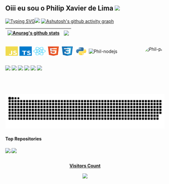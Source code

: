 ## Oiii eu sou o Philip Xavier de Lima <img src="https://raw.githubusercontent.com/MartinHeinz/MartinHeinz/master/wave.gif" width="40">


[![Typing SVG](https://readme-typing-svg.herokuapp.com/?color=35b154&size=35&center=true&vCenter=true&width=1000&lines=HELLO,+My+name+is+Philip+Xavier+de+Lima;I'm+27+years+old;I'm+from+Brazil;I+Graduated+systems+Development;Be+Welcome!+:%29)<img src="https://raw.githubusercontent.com/MartinHeinz/MartinHeinz/master/wave.gif" width="40">](https://git.io/typing-svg) 
[![Ashutosh's github activity graph](https://github-readme-activity-graph.vercel.app/graph?username=philipxlima&bg_color=0d1117&color=35b154&line=35b154&point=ff9494&area=true&hide_border=true)](https://github.com/ashutosh00710/github-readme-activity-graph)

 
|<a href="https://github.com/anuraghazra/github-readme-stats"><img align="center" src="https://github-readme-stats.vercel.app/api?username=philipxlima&show_icons=true&include_all_commits=true&theme=chartreuse-dark&hide_border=true" alt="Anurag's github stats" /></a> | <a href="https://github.com/anuraghazra/github-readme-stats"><img align="center" src="https://github-readme-stats.vercel.app/api/top-langs/?username=philipxlima&layout=compact&theme=chartreuse-dark&hide_border=true" /></a> |
| ------------- | ------------- |




<div style="display: inline_block"><br>
  <img align="center" alt="Phil-Js" height="30" width="40" src="https://raw.githubusercontent.com/devicons/devicon/master/icons/javascript/javascript-plain.svg">
  <img align="center" alt="Phil-Ts" height="30" width="40" src="https://raw.githubusercontent.com/devicons/devicon/master/icons/typescript/typescript-plain.svg">
  <img align="center" alt="Phil-React" height="30" width="40" src="https://raw.githubusercontent.com/devicons/devicon/master/icons/react/react-original.svg">
  <img align="center" alt="Phil-HTML" height="30" width="40" src="https://raw.githubusercontent.com/devicons/devicon/master/icons/html5/html5-original.svg">
  <img align="center" alt="Phil-CSS" height="30" width="40" src="https://raw.githubusercontent.com/devicons/devicon/master/icons/css3/css3-original.svg">
  <img align="center" alt="Phil-Python" height="30" width="40" src="https://raw.githubusercontent.com/devicons/devicon/master/icons/python/python-original.svg">
  <img align="center" alt="Phil-nodejs" height="30" width="40" src="https://cdn.jsdelivr.net/gh/devicons/devicon/icons/nodejs/nodejs-original.svg">
  <img align="right" alt="Phil-pic" height="150" style="border-radius:50px;" src="https://media.discordapp.net/attachments/999613332837388358/1076975707827208323/Kirito_Kirigaara_long_haired_man_on_the_side_drawn_in_anime_wit_a101fa33-4bcb-48b2-bd7d-76780b91a305.png?width=671&height=671">
</div>

  ##

<div> 
  <a href="https://www.youtube.com/channel/UCrrXLHxIDKDiJjj992SZEDw" target="_blank"><img src="https://img.shields.io/badge/YouTube-FF0000?style=for-the-badge&logo=youtube&logoColor=white" target="_blank"></a>
  <a href="https://instagram.com/philipxlima" target="_blank"><img src="https://img.shields.io/badge/-Instagram-%23E4405F?style=for-the-badge&logo=instagram&logoColor=white" target="_blank"></a>
 	<a href="https://philiplima.netlify.app/" target="_blank"><img src="https://img.shields.io/badge/Portfolio-%23000000?style=for-the-badge&logo=firefox&logoColor=#FF7139" target="_blank"></a>
 <a href="https://discord.gg/duka7" target="_blank"><img src="https://img.shields.io/badge/Discord-7289DA?style=for-the-badge&logo=discord&logoColor=white" target="_blank"></a> 
  <a href = "mailto:philipxlima@outlook.com"><img src="https://img.shields.io/badge/-Gmail-%23333?style=for-the-badge&logo=gmail&logoColor=white" target="_blank"></a>
  <a href="https://www.linkedin.com/in/philipx" target="_blank"><img src="https://img.shields.io/badge/-LinkedIn-%230077B5?style=for-the-badge&logo=linkedin&logoColor=white" target="_blank"></a> 

</div>

<picture>
  <source
    media="(prefers-color-scheme: dark)"
    srcset="https://raw.githubusercontent.com/philipxlima/philipxlima/output/github-contribution-grid-snake-dark.svg"
  />
  <source
    media="(prefers-color-scheme: light)"
    srcset="https://raw.githubusercontent.com/philipxlima/philipxlima/output/github-contribution-grid-snake.svg"
  />
  <img
    alt="github contribution grid snake animation"
    src="https://raw.githubusercontent.com/philipxlima/philipxlima/output/github-contribution-grid-snake.svg"
  />
</picture>


#### Top Repositories


<a href="https://github.com/philipxlima/Bateia">
  <img align="center" src="https://github-readme-stats.vercel.app/api/pin/?username=philipxlima&repo=Bateia&theme=chartreuse-dark" />
</a>
<a href="https://github.com/philipxlima/ticket-bot">
  <img align="center" src="https://github-readme-stats.vercel.app/api/pin/?username=philipxlima&repo=ticket-bot&theme=chartreuse-dark" />


<div align="center">
<br><p align="centre"><b>Visitors Count</b></p>  
<p align="center"><img align="center" src="https://profile-counter.glitch.me/{philipxlima}/count.svg" /></p> 
<br>
</div>
